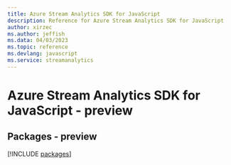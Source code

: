 ```yaml
---
title: Azure Stream Analytics SDK for JavaScript
description: Reference for Azure Stream Analytics SDK for JavaScript
author: xirzec
ms.author: jeffish
ms.data: 04/03/2023
ms.topic: reference
ms.devlang: javascript
ms.service: streamanalytics
---
```

# Azure Stream Analytics SDK for JavaScript - preview
## Packages - preview
[!INCLUDE [packages](stream-analytics-index.md)]